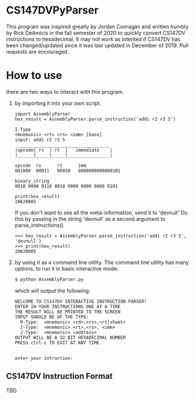 # CS147DVPyParser

This program was inspired greatly by Jordan Conragan and written humbly by Rick DeAmicis in the fall semester of 2020 to quickly convert CS147DV instructions to hexadecimal. It may not work as intented if CS147DV has been changed/updated since it was last updated in December of 2019. Pull requests are encouraged. 

# How to use
there are two ways to interact with this program.
1. by importing it into your own script.
    ```
    import AssemblyParser
    hex_result = AssemblyParser.parse_instruction('addi r2 r3 5')

    I-Type
    <mnemonic> <rt> <rs> <imm> [base]
    input: addi r2 r3 5
     ___________________________________
    |opcode| rs  | rt  |   immediate    |
    |______|_____|_____|________________|

    opcode  rs      rt      imm
    001000  00011   00010   0000000000000101

    binary_string
    0010 0000 0110 0010 0000 0000 0000 0101
    
    print(hex_result)
    20620005
    ```
    If you don't want to see all the meta-information, send it to 'devnull'
    Do this by passing in the string 'devnull' as a second argument to parse_instructions()
    ```
    >>> hex_result = AssemblyParser.parse_instruction('addi r2 r3 5', 'devnull')
    >>> print(hex_result)
    20620005
    ```

2. by using it as a command line utility. The command line utility has many options.
    to run it in basic interactive mode:
    ```python
    $ python AssemblyParser.py
    ```
    which will output the following:
    ```
    WELCOME TO CS147DV INTERACTIVE INSTRUCTION PARSER!
    ENTER IN YOUR INSTRUCTIONS ONE AT A TIME
    THE RESULT WILL BE PRINTED TO THE SCREEN
    INPUT SHOULD BE OF THE TYPE:
      R-Type:  <mnemonic> <rd>,<rs>,<rt|shamt>
      I-Type:  <mnemonic> <rt>,<rs>, <imm>
      J-Type:  <mnemonic> <address>
    OUTPUT WILL BE A 32 BIT HEXADECIMAL NUMBER
    PRESS ctrl-c TO EXIT AT ANY TIME


    enter your intruction:
    ```

## CS147DV Instruction Format
TBD